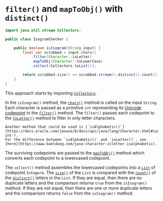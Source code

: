 # `filter()` and `mapToObj()` with `distinct()`


```java
import java.util.stream.Collectors;

public class IsogramChecker {

    public boolean isIsogram(String input) {
        final var scrubbed = input.chars()
            .filter(Character::isLetter)
            .mapToObj(Character::toLowerCase)
            .collect(Collectors.toList());

        return scrubbed.size() == scrubbed.stream().distinct().count();
    }
}
```

This approach starts by importing [`Collectors`][collectors].

In the `isIsogram()` method, the [`chars()`][chars] method is called on the input `String`.
Each character is passed as a primitive `int` representing its [Unicode codepoint][char] to the [`filter()`][filter] method.
The `filter()` passes each codepoint to the [`IsLetter()`][isletter-codepoint] method to filter in only letter characters.

~~~~exercism/note
Another method that could be used is [`isAlphabetic()`](https://docs.oracle.com/javase/8/docs/api/java/lang/Character.html#isAlphabetic-int-).
For the difference between `isAlphabetic()` and `isLetter()`, see [here](https://www.baeldung.com/java-character-isletter-isalphabetic).
~~~~

The surviving codepoints are passed to the [`mapToObj()`][maptoobj] method which converts each codepoint to a lowercased codepoint.

The `collect()` method assembles the lowercased codepoints into a [`List`][list] of codepoint `Integer`s.
The [`size()`][size] of the `List` is compared with the [`count()`][count] of the [`distinct()`][distinct] letters in the `List`.
If they are equal, then there are no duplicate letters and the comparison returns `true` from the `isIsogram()` method.
If they are not equal, then there are one or more duplicate letters and the comparison returns `false` from the `isIsogram()` method.

[collectors]: https://docs.oracle.com/javase/8/docs/api/java/util/stream/Collectors.html
[chars]: https://docs.oracle.com/en/java/javase/11/docs/api/java.base/java/lang/String.html#chars()
[filter]: https://docs.oracle.com/javase/8/docs/api/java/util/stream/IntStream.html#filter-java.util.function.IntPredicate-
[isletter-codepoint]: https://docs.oracle.com/javase/8/docs/api/java/lang/Character.html#isLetter-int-
[maptoobj]: https://docs.oracle.com/javase/8/docs/api/java/util/stream/IntStream.html#mapToObj-java.util.function.IntFunction-
[char]: https://docs.oracle.com/javase/8/docs/api/java/lang/Character.html
[boxed]: https://docs.oracle.com/javase/8/docs/api/java/util/stream/IntStream.html#boxed--
[collect]: https://docs.oracle.com/javase/8/docs/api/java/util/stream/Stream.html#collect-java.util.stream.Collector-
[tolist]: https://docs.oracle.com/javase/8/docs/api/java/util/stream/Collectors.html#toList--
[tolowercase-codepoint]: https://docs.oracle.com/javase/8/docs/api/java/lang/Character.html#toLowerCase-int-
[tolowercase-char]: https://docs.oracle.com/javase/8/docs/api/java/lang/Character.html#toLowerCase-char-
[list]: https://docs.oracle.com/javase/8/docs/api/java/util/List.html
[size]: https://docs.oracle.com/javase/8/docs/api/java/util/List.html#size--
[distinct]: https://docs.oracle.com/javase/8/docs/api/java/util/stream/IntStream.html#distinct--
[count]: https://docs.oracle.com/javase/8/docs/api/java/util/stream/IntStream.html#count--
